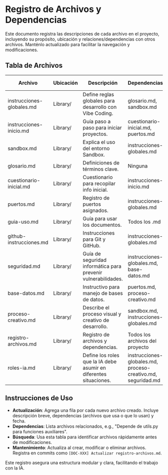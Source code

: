 # Registro de Archivos y Dependencias

Este documento registra las descripciones de cada archivo en el proyecto, incluyendo su propósito, ubicación y relaciones/dependencias con otros archivos. Manténlo actualizado para facilitar la navegación y modificaciones.

## Tabla de Archivos

| Archivo | Ubicación | Descripción | Dependencias | Última Modificación |
|---------|-----------|-------------|--------------|---------------------|
| instrucciones-globales.md | Library/ | Define reglas globales para desarrollo con Vibe Coding. | glosario.md, sandbox.md | [Fecha] |
| instrucciones-inicio.md | Library/ | Guía paso a paso para iniciar proyectos. | cuestionario-inicial.md, puertos.md | [Fecha] |
| sandbox.md | Library/ | Explica el uso del entorno Sandbox. | instrucciones-globales.md | [Fecha] |
| glosario.md | Library/ | Definiciones de términos clave. | Ninguna | [Fecha] |
| cuestionario-inicial.md | Library/ | Cuestionario para recopilar info inicial. | instrucciones-inicio.md | [Fecha] |
| puertos.md | Library/ | Registro de puertos asignados. | instrucciones-globales.md | [Fecha] |
| guia-uso.md | Library/ | Guía para usar los documentos. | Todos los .md | [Fecha] |
| github-instrucciones.md | Library/ | Instrucciones para Git y GitHub. | instrucciones-globales.md | [Fecha] |
| seguridad.md | Library/ | Guía de seguridad informática para prevenir vulnerabilidades. | instrucciones-globales.md, base-datos.md | [Fecha] |
| base-datos.md | Library/ | Instructivo para manejo de bases de datos. | puertos.md, proceso-creativo.md | [Fecha] |
| proceso-creativo.md | Library/ | Describe el proceso visual y creativo de desarrollo. | sandbox.md, instrucciones-globales.md | [Fecha] |
| registro-archivos.md | Library/ | Registro de archivos y dependencias. | Todos los archivos del proyecto | [Fecha] |
| roles-ia.md | Library/ | Define los roles que la IA debe asumir en diferentes situaciones. | instrucciones-globales.md, proceso-creativo.md, seguridad.md | 2025-09-09 |

## Instrucciones de Uso

- **Actualización**: Agrega una fila por cada nuevo archivo creado. Incluye descripción breve, dependencias (archivos que usa o que lo usan) y fecha.
- **Dependencias**: Lista archivos relacionados, e.g., "Depende de utils.py para funciones auxiliares".
- **Búsqueda**: Usa esta tabla para identificar archivos rápidamente antes de modificaciones.
- **Mantenimiento**: Actualiza al crear, modificar o eliminar archivos. Registra en commits como `[DOC-XXX] Actualizar registro-archivos.md`.

Este registro asegura una estructura modular y clara, facilitando el trabajo con la IA.
